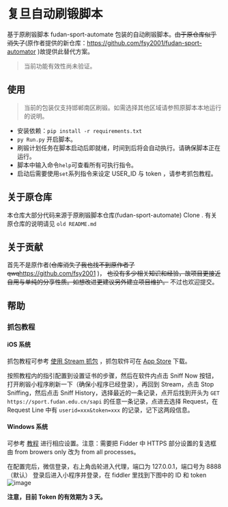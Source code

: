 # 复旦自动刷锻脚本

基于原刷锻脚本 fudan-sport-automate 包装的自动刷锻脚本。~~由于原仓库似乎消失了~~(原作者提供的新仓库：https://github.com/fsy2001/fudan-sport-automator )故提供此替代方案。  


> 当前功能有效性尚未验证。

## 使用


> 当前的包装仅支持邯郸南区刷锻。如需选择其他区域请参照原脚本本地运行的说明。

- 安装依赖：`pip install -r requirements.txt`
- `py Run.py` 开启脚本。
- 刷锻计划任务在脚本启动后即就绪，时间到后将会自动执行。请确保脚本正在运行。
- 脚本中输入命令`help`可查看所有可执行指令。
- 启动后需要使用`set`系列指令来设定 USER_ID 与 token ，请参考抓包教程。

## 关于原仓库

本仓库大部分代码来源于原刷锻脚本仓库(fudan-sport-automate) Clone . 有关原仓库的说明请见 `old README.md`

## 关于贡献

首先不是原作者(~~仓库消失了我也找不到原作者了qwq~~https://github.com/fsy2001 )， ~~也没有多少相关知识和经验，故项目更接近自用与单纯的分享性质。如想改进更建议另外建立项目维护。~~ 不过也欢迎提交。

## 帮助

### 抓包教程

#### iOS 系统

抓包教程可参考 [使用 Stream 抓包](https://www.azurew.com/%e8%bf%90%e7%bb%b4%e5%b7%a5%e5%85%b7/8528.html)
，抓包软件可在 [App Store](https://apps.apple.com/cn/app/stream/id1312141691) 下载。

按照教程内的指引配置到设置证书的步骤，然后在软件内点击 Sniff Now 按钮，打开刷锻小程序刷新一下（确保小程序已经登录），再回到
Stream，点击 Stop Sniffing，然后点击 Sniff
History，选择最近的一条记录，点开后找到开头为 `GET https://sport.fudan.edu.cn/sapi` 的任意一条记录，点进去选择 Request，在
Request Line 中有 `userid=xxx&token=xxx` 的记录，记下这两段信息。

#### Windows 系统

可参考 [教程](https://juejin.cn/post/6920993581758939150/) 进行相应设置。注意：需要把 Fidder 中 HTTPS 部分设置的复选框由
from browers only 改为 from all processes。

在配置完后，微信登录，右上角齿轮进入代理，端口为 127.0.0.1，端口号为 8888（默认）
登录后进入小程序并登录，在 fiddler 里找到下图中的 ID 和 token
![image](https://user-images.githubusercontent.com/51439899/226794395-42eca333-fb65-4e29-a2cb-b8ce3fd13221.png)

**注意，目前 Token 的有效期为 3 天。**

